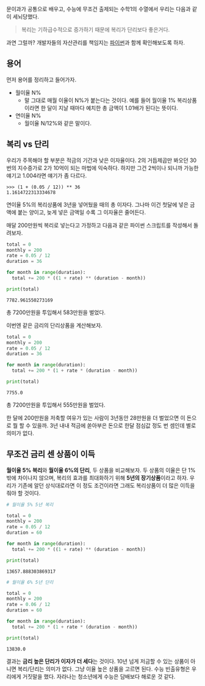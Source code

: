 문이과가 공통으로 배우고, 수능에 무조건 출제되는 수학1의 수열에서 우리는 다음과 같이 세뇌당했다.

> 복리는 기하급수적으로 증가하기 때문에 복리가 단리보다 좋은거다.

과연 그럴까? 개발자들의 자산관리를 책임지는 [파이썬](https://www.python.org/)과 함께 확인해보도록 하자.



## 용어

먼저 용어를 정리하고 들어가자.

- 월이율 N%
    - 말 그대로 매월 이율이 N%가 붙는다는 것이다. 예를 들어 월이율 1% 복리상품이라면 한 달이 지날 때마다 예치한 총 금액이 1.01배가 된다는 뜻이다.
- 연이율 N%
    - 월이율 N/12%와 같은 말이다.



## 복리 vs 단리

우리가 주목해야 할 부분은 적금의 기간과 낮은 이자율이다. 2의 거듭제곱만 봐오던 30번의 지수증가로 2가 10억이 되는 마법에 익숙하다. 하지만 그건 2씩이나 되니까 가능한 얘기고 1.004라면 얘기가 좀 다르다.

```
>>> (1 + (0.05 / 12)) ** 36
1.1614722313334678
```

연이율 5%의 복리상품에 3년을 넣어뒀을 때의 총 이자다. 그나마 이건 첫달에 넣은 금액에 붙는 양이고, 늦게 넣은 금액일 수록 그 이자율은 줄어든다.

매달 200만원씩 복리로 넣는다고 가정하고 다음과 같은 파이썬 스크립트를 작성해서 돌려보자.

```python
total = 0
monthly = 200
rate = 0.05 / 12
duration = 36

for month in range(duration):
  total += 200 * ((1 + rate) ** (duration - month))

print(total)
```

```
7782.961550273169
```

총 7200만원을 투입해서 583만원을 벌었다.

이번엔 같은 금리의 단리상품을 계산해보자.

```python
total = 0
monthly = 200
rate = 0.05 / 12
duration = 36

for month in range(duration):
  total += 200 * (1 + rate * (duration - month))

print(total)
```

```
7755.0
```

총 7200만원을 투입해서 555만원을 벌었다.

한 달에 200만원을 저축할 여유가 있는 사람이 3년동안 28만원을 더 벌었으면 이 돈으로 뭘 할 수 있을까. 3년 내내 적금에 쏟아부은 돈으로 한달 점심값 정도 번 셈인데 별로 의미가 없다.



## 무조건 금리 센 상품이 이득

**월이율 5% 복리**와 **월이율 6%의 단리**, 두 상품을 비교해보자. 두 상품의 이율은 단 1% 밖에 차이나지 않으며, 복리의 효과를 최대화하기 위해 **5년의 장기상품**이라고 하자. 우리가 기존에 알던 상식대로라면 이 정도 조건이라면 그래도 복리상품이 더 많은 이득을 줘야 할 것이다.

```python
# 월이율 5% 5년 복리

total = 0
monthly = 200
rate = 0.05 / 12
duration = 60

for month in range(duration):
  total += 200 * ((1 + rate) ** (duration - month))

print(total)
```

```
13657.888303869317
```

```python
# 월이율 6% 5년 단리

total = 0
monthly = 200
rate = 0.06 / 12
duration = 60

for month in range(duration):
  total += 200 * (1 + rate * (duration - month))

print(total)
```

```
13830.0
```

결과는 **금리 높은 단리가 이자가 더 세다**는 것이다. 10년 넘게 저금할 수 있는 상품이 아니면 복리/단리는 의미가 없다. 그냥 이율 높은 상품을 고르면 된다. 수능 빈출유형은 우리에게 거짓말을 했다. 자라나는 청소년에게 수능은 담배보다 해로운 것 같다.

